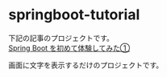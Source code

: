 # springboot-tutorial

下記の記事のプロジェクトです。<br>
[Spring Boot を初めて体験してみた①](http://do-m-gatoru.hatenablog.com/entry/2017/07/15/023411)

画面に文字を表示するだけのプロジェクトです。
